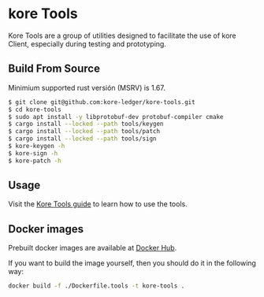 # kore Tools

Kore Tools are a group of utilities designed to facilitate the use of kore Client, especially during testing and prototyping.

## Build From Source

Minimium supported rust versión (MSRV) is 1.67.

```bash
$ git clone git@github.com:kore-ledger/kore-tools.git
$ cd kore-tools
$ sudo apt install -y libprotobuf-dev protobuf-compiler cmake
$ cargo install --locked --path tools/keygen
$ cargo install --locked --path tools/patch
$ cargo install --locked --path tools/sign
$ kore-keygen -h
$ kore-sign -h
$ kore-patch -h
```

## Usage
Visit the [Kore Tools guide](https://www.kore-ledger.net/docs/learn/) to learn how to use the tools.

## Docker images
Prebuilt docker images are available at [Docker Hub]().

If you want to build the image yourself, then you should do it in the following way:
```sh
docker build -f ./Dockerfile.tools -t kore-tools .
```
